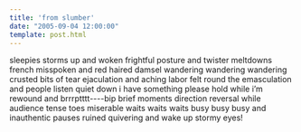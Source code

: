 ```yaml
---
title: 'from slumber'
date: "2005-09-04 12:00:00"
template: post.html
---
```


sleepies storms up and woken frightful posture and twister meltdowns french misspoken and red haired damsel wandering wandering wandering crusted bits of tear ejaculation and aching labor felt round the emasculation and people listen quiet down i have something please hold while i’m rewound and brrrptttt----bip brief moments direction reversal while audience tense toes miserable waits waits waits busy busy busy and inauthentic pauses ruined quivering and wake up stormy eyes!